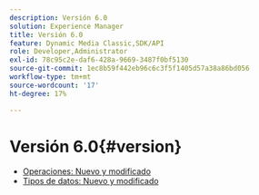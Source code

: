 ```yaml
---
description: Versión 6.0
solution: Experience Manager
title: Versión 6.0
feature: Dynamic Media Classic,SDK/API
role: Developer,Administrator
exl-id: 78c95c2e-daf6-428a-9669-3487f0bf5130
source-git-commit: 1ec8b59f442eb96c6c3f5f1405d57a38a86bd056
workflow-type: tm+mt
source-wordcount: '17'
ht-degree: 17%

---
```


# Versión 6.0{#version}

* [Operaciones: Nuevo y modificado](r-6-operations.md)
* [Tipos de datos: Nuevo y modificado](r-6-types.md)
